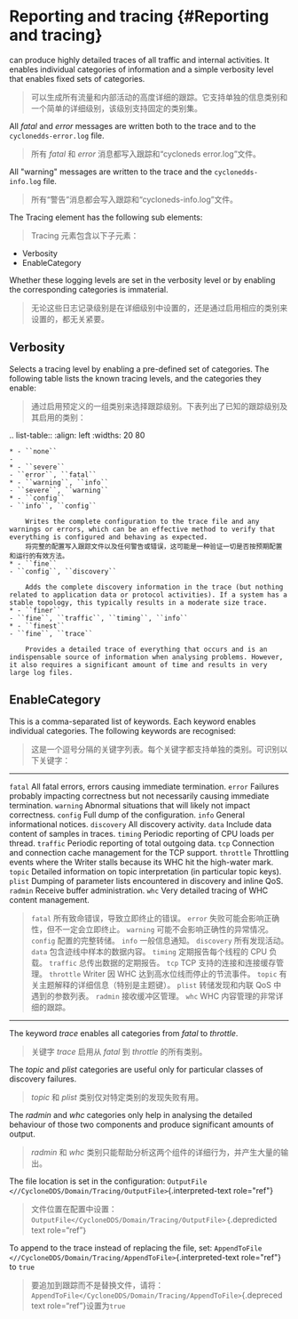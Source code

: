 # Reporting and tracing {#Reporting and tracing}

can produce highly detailed traces of all traffic and internal activities. It enables individual categories of information and a simple verbosity level that enables fixed sets of categories.

> 可以生成所有流量和内部活动的高度详细的跟踪。它支持单独的信息类别和一个简单的详细级别，该级别支持固定的类别集。

All _fatal_ and _error_ messages are written both to the trace and to the `cyclonedds-error.log` file.

> 所有 _fatal_ 和 _error_ 消息都写入跟踪和“cycloneds error.log”文件。

All \"warning\" messages are written to the trace and the `cyclonedds-info.log` file.

> 所有“警告”消息都会写入跟踪和“cycloneds-info.log”文件。

The Tracing element has the following sub elements:

> Tracing 元素包含以下子元素：

- Verbosity
- EnableCategory

Whether these logging levels are set in the verbosity level or by enabling the corresponding categories is immaterial.

> 无论这些日志记录级别是在详细级别中设置的，还是通过启用相应的类别来设置的，都无关紧要。

## Verbosity

Selects a tracing level by enabling a pre-defined set of categories. The following table lists the known tracing levels, and the categories they enable:

> 通过启用预定义的一组类别来选择跟踪级别。下表列出了已知的跟踪级别及其启用的类别：

.. list-table::
:align: left
:widths: 20 80

    * - ``none``
    -
    * - ``severe``
    - ``error``, ``fatal``
    * - ``warning``, ``info``
    - ``severe``, ``warning``
    * - ``config``
    - ``info``, ``config``

        Writes the complete configuration to the trace file and any warnings or errors, which can be an effective method to verify that everything is configured and behaving as expected.
        将完整的配置写入跟踪文件以及任何警告或错误，这可能是一种验证一切是否按预期配置和运行的有效方法。
    * - ``fine``
    - ``config``, ``discovery``

        Adds the complete discovery information in the trace (but nothing related to application data or protocol activities). If a system has a stable topology, this typically results in a moderate size trace.
    * - ``finer``
    - ``fine``, ``traffic``, ``timing``, ``info``
    * - ``finest``
    - ``fine``, ``trace``

        Provides a detailed trace of everything that occurs and is an indispensable source of information when analysing problems. However, it also requires a significant amount of time and results in very large log files.

## EnableCategory

This is a comma-separated list of keywords. Each keyword enables individual categories. The following keywords are recognised:

> 这是一个逗号分隔的关键字列表。每个关键字都支持单独的类别。可识别以下关键字：

---

`fatal` All fatal errors, errors causing immediate termination.
`error` Failures probably impacting correctness but not necessarily causing immediate termination.
`warning` Abnormal situations that will likely not impact correctness.
`config` Full dump of the configuration.
`info` General informational notices.
`discovery` All discovery activity.
`data` Include data content of samples in traces.
`timing` Periodic reporting of CPU loads per thread.
`traffic` Periodic reporting of total outgoing data.
`tcp` Connection and connection cache management for the TCP support.
`throttle` Throttling events where the Writer stalls because its WHC hit the high-water mark.
`topic` Detailed information on topic interpretation (in particular topic keys).
`plist` Dumping of parameter lists encountered in discovery and inline QoS.
`radmin` Receive buffer administration.
`whc` Very detailed tracing of WHC content management.

> `fatal` 所有致命错误，导致立即终止的错误。
> `error` 失败可能会影响正确性，但不一定会立即终止。
> `warning` 可能不会影响正确性的异常情况。
> `config` 配置的完整转储。
> `info` 一般信息通知。
> `discovery` 所有发现活动。
> `data` 包含迹线中样本的数据内容。
> `timing` 定期报告每个线程的 CPU 负载。
> `traffic` 总传出数据的定期报告。
> `tcp` TCP 支持的连接和连接缓存管理。
> `throttle` Writer 因 WHC 达到高水位线而停止的节流事件。
> `topic` 有关主题解释的详细信息（特别是主题键）。
> `plist` 转储发现和内联 QoS 中遇到的参数列表。
> `radmin` 接收缓冲区管理。
> `whc` WHC 内容管理的非常详细的跟踪。

---

The keyword _trace_ enables all categories from _fatal_ to _throttle_.

> 关键字 _trace_ 启用从 _fatal_ 到 _throttle_ 的所有类别。

The _topic_ and _plist_ categories are useful only for particular classes of discovery failures.

> _topic_ 和 _plist_ 类别仅对特定类别的发现失败有用。

The _radmin_ and _whc_ categories only help in analysing the detailed behaviour of those two components and produce significant amounts of output.

> _radmin_ 和 _whc_ 类别只能帮助分析这两个组件的详细行为，并产生大量的输出。

The file location is set in the configuration: `OutputFile <//CycloneDDS/Domain/Tracing/OutputFile>`{.interpreted-text role="ref"}

> 文件位置在配置中设置：`OutputFile</CycloneDDS/Domain/Tracing/OutputFile>`｛.depredicted text role=“ref”｝

To append to the trace instead of replacing the file, set: `AppendToFile <//CycloneDDS/Domain/Tracing/AppendToFile>`{.interpreted-text role="ref"} to `true`

> 要追加到跟踪而不是替换文件，请将：`AppendToFile</CycloneDDS/Domain/Tracing/AppendToFile>`{.depreced text role=“ref”}设置为`true`
